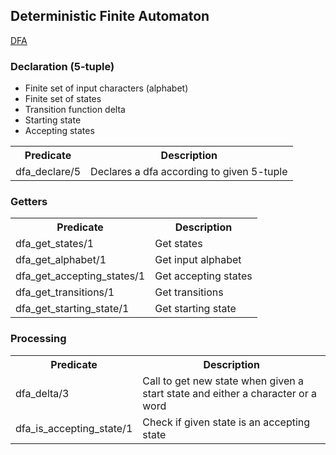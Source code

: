 ## Deterministic Finite Automaton

[DFA](https://en.wikipedia.org/wiki/Deterministic_finite_automaton)

### Declaration (5-tuple)
* Finite set of input characters (alphabet)
* Finite set of states
* Transition function delta
* Starting state
* Accepting states

<table>
  <tr>
    <th>Predicate</th><th>Description</th>
  </tr>
  <tr>
    <td>dfa_declare/5</td><td>Declares a dfa according to given 5-tuple</td>
  </tr>
</table>

### Getters
<table>
  <tr>
    <th>Predicate</th><th>Description</th>
  </tr>
  <tr>
    <td>dfa_get_states/1</td><td>Get states</td>
  </tr>
  <tr>
    <td>dfa_get_alphabet/1</td><td>Get input alphabet</td>
  </tr>
  <tr>
    <td>dfa_get_accepting_states/1</td><td>Get accepting states</td>
  </tr>
  <tr>
    <td>dfa_get_transitions/1</td><td>Get transitions</td>
  </tr>
  <tr>
    <td>dfa_get_starting_state/1</td><td>Get starting state</td>
  </tr>
</table>

### Processing
<table>
  <tr>
    <th>Predicate</th><th>Description</th>
  </tr>
  <tr>
    <td>dfa_delta/3</td><td>Call to get new state when given a start state and either a character or a word</td>
  </tr>
  <tr>
    <td>dfa_is_accepting_state/1</td><td>Check if given state is an accepting state</td>
  </tr>
</table>
